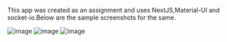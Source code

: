 This app was created as an assignment and uses NextJS,Material-UI and socket-io.Below are the sample screenshots for the same.

![image](https://github.com/vedantd25/final_insta-clone/assets/95394678/e2fb16bf-864b-472e-b9a0-aefab17fabab)
![image](https://github.com/vedantd25/final_insta-clone/assets/95394678/beb40554-56da-4edb-9d07-fc523fb01864)
![image](https://github.com/vedantd25/final_insta-clone/assets/95394678/33a4838a-adca-4ee6-b250-5c0336f82b72)


